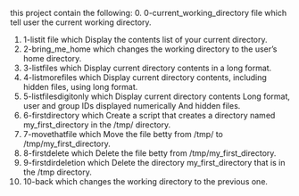 this project contain the following:
0. 0-current_working_directory file which tell user the current working directory.
1. 1-listit file which Display the contents list of your current directory.
2. 2-bring_me_home which changes the working directory to the user’s home directory.
3. 3-listfiles which Display current directory contents in a long format.
4. 4-listmorefiles which Display current directory contents, including hidden files, using long format.
5. 5-listfilesdigitonly which Display current directory contents Long format, user and group IDs displayed numerically And hidden files.
6. 6-firstdirectory which Create a script that creates a directory named my_first_directory in the /tmp/ directory.
7. 7-movethatfile which Move the file betty from /tmp/ to /tmp/my_first_directory.
8. 8-firstdelete which Delete the file betty from  /tmp/my_first_directory.
9. 9-firstdirdeletion which Delete the directory my_first_directory that is in the /tmp directory.
10. 10-back which changes the working directory to the previous one.
